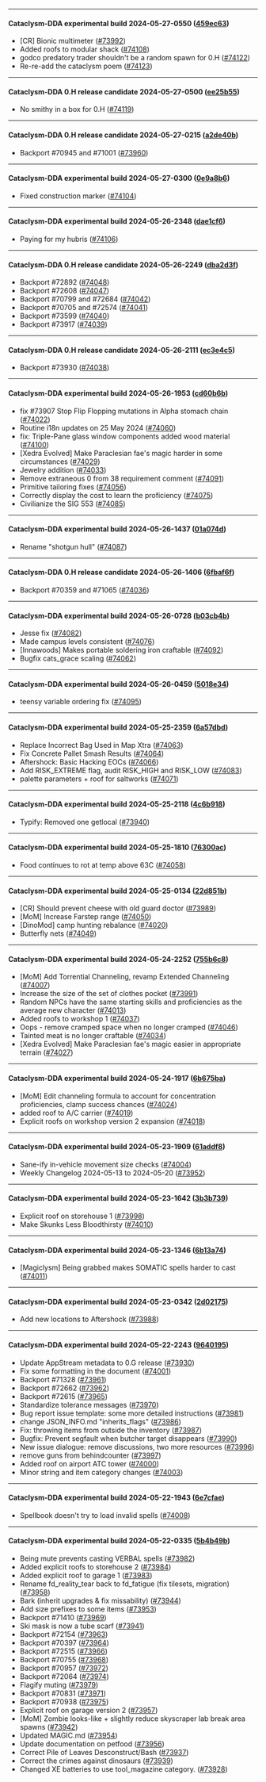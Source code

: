 
---

#### Cataclysm-DDA experimental build 2024-05-27-0550 ([459ec63](https://github.com/CleverRaven/Cataclysm-DDA/releases/tag/cdda-experimental-2024-05-27-0550))

* [CR] Bionic multimeter ([#73992](https://github.com/CleverRaven/Cataclysm-DDA/pull/73992))
* Added roofs to modular shack ([#74108](https://github.com/CleverRaven/Cataclysm-DDA/pull/74108))
* godco predatory trader shouldn't be a random spawn for 0.H ([#74122](https://github.com/CleverRaven/Cataclysm-DDA/pull/74122))
* Re-re-add the cataclysm poem ([#74123](https://github.com/CleverRaven/Cataclysm-DDA/pull/74123))

---

#### Cataclysm-DDA 0.H release candidate 2024-05-27-0500 ([ee25b55](https://github.com/CleverRaven/Cataclysm-DDA/releases/tag/cdda-0.H-2024-05-27-0500))

* No smithy in a box for 0.H ([#74119](https://github.com/CleverRaven/Cataclysm-DDA/pull/74119))

---

#### Cataclysm-DDA 0.H release candidate 2024-05-27-0215 ([a2de40b](https://github.com/CleverRaven/Cataclysm-DDA/releases/tag/cdda-0.H-2024-05-27-0215))

* Backport #70945 and #71001 ([#73960](https://github.com/CleverRaven/Cataclysm-DDA/pull/73960))

---

#### Cataclysm-DDA experimental build 2024-05-27-0300 ([0e9a8b6](https://github.com/CleverRaven/Cataclysm-DDA/releases/tag/cdda-experimental-2024-05-27-0300))

* Fixed construction marker ([#74104](https://github.com/CleverRaven/Cataclysm-DDA/pull/74104))

---

#### Cataclysm-DDA experimental build 2024-05-26-2348 ([dae1cf6](https://github.com/CleverRaven/Cataclysm-DDA/releases/tag/cdda-experimental-2024-05-26-2348))

* Paying for my hubris ([#74106](https://github.com/CleverRaven/Cataclysm-DDA/pull/74106))

---

#### Cataclysm-DDA 0.H release candidate 2024-05-26-2249 ([dba2d3f](https://github.com/CleverRaven/Cataclysm-DDA/releases/tag/cdda-0.H-2024-05-26-2249))

* Backport #72892 ([#74048](https://github.com/CleverRaven/Cataclysm-DDA/pull/74048))
* Backport #72608 ([#74047](https://github.com/CleverRaven/Cataclysm-DDA/pull/74047))
* Backport #70799 and #72684 ([#74042](https://github.com/CleverRaven/Cataclysm-DDA/pull/74042))
* Backport #70705 and #72574 ([#74041](https://github.com/CleverRaven/Cataclysm-DDA/pull/74041))
* Backport #73599 ([#74040](https://github.com/CleverRaven/Cataclysm-DDA/pull/74040))
* Backport #73917 ([#74039](https://github.com/CleverRaven/Cataclysm-DDA/pull/74039))

---

#### Cataclysm-DDA 0.H release candidate 2024-05-26-2111 ([ec3e4c5](https://github.com/CleverRaven/Cataclysm-DDA/releases/tag/cdda-0.H-2024-05-26-2111))

* Backport #73930 ([#74038](https://github.com/CleverRaven/Cataclysm-DDA/pull/74038))

---

#### Cataclysm-DDA experimental build 2024-05-26-1953 ([cd60b6b](https://github.com/CleverRaven/Cataclysm-DDA/releases/tag/cdda-experimental-2024-05-26-1953))

* fix #73907   Stop Flip Flopping mutations in Alpha stomach chain ([#74022](https://github.com/CleverRaven/Cataclysm-DDA/pull/74022))
* Routine i18n updates on 25 May 2024 ([#74060](https://github.com/CleverRaven/Cataclysm-DDA/pull/74060))
* fix: Triple-Pane glass window components added wood material ([#74100](https://github.com/CleverRaven/Cataclysm-DDA/pull/74100))
* [Xedra Evolved] Make Paraclesian fae's magic harder in some circumstances ([#74029](https://github.com/CleverRaven/Cataclysm-DDA/pull/74029))
* Jewelry addition ([#74033](https://github.com/CleverRaven/Cataclysm-DDA/pull/74033))
* Remove extraneous 0 from 38 requirement comment ([#74091](https://github.com/CleverRaven/Cataclysm-DDA/pull/74091))
* Primitive tailoring fixes ([#74056](https://github.com/CleverRaven/Cataclysm-DDA/pull/74056))
* Correctly display the cost to learn the proficiency ([#74075](https://github.com/CleverRaven/Cataclysm-DDA/pull/74075))
* Civilianize the SIG 553 ([#74085](https://github.com/CleverRaven/Cataclysm-DDA/pull/74085))

---

#### Cataclysm-DDA experimental build 2024-05-26-1437 ([01a074d](https://github.com/CleverRaven/Cataclysm-DDA/releases/tag/cdda-experimental-2024-05-26-1437))

* Rename "shotgun hull" ([#74087](https://github.com/CleverRaven/Cataclysm-DDA/pull/74087))

---

#### Cataclysm-DDA 0.H release candidate 2024-05-26-1406 ([6fbaf6f](https://github.com/CleverRaven/Cataclysm-DDA/releases/tag/cdda-0.H-2024-05-26-1406))

* Backport #70359 and #71065 ([#74036](https://github.com/CleverRaven/Cataclysm-DDA/pull/74036))

---

#### Cataclysm-DDA experimental build 2024-05-26-0728 ([b03cb4b](https://github.com/CleverRaven/Cataclysm-DDA/releases/tag/cdda-experimental-2024-05-26-0728))

* Jesse fix ([#74082](https://github.com/CleverRaven/Cataclysm-DDA/pull/74082))
* Made campus levels consistent ([#74076](https://github.com/CleverRaven/Cataclysm-DDA/pull/74076))
* [Innawoods] Makes portable soldering iron craftable ([#74092](https://github.com/CleverRaven/Cataclysm-DDA/pull/74092))
* Bugfix cats_grace scaling ([#74062](https://github.com/CleverRaven/Cataclysm-DDA/pull/74062))

---

#### Cataclysm-DDA experimental build 2024-05-26-0459 ([5018e34](https://github.com/CleverRaven/Cataclysm-DDA/releases/tag/cdda-experimental-2024-05-26-0459))

* teensy variable ordering fix ([#74095](https://github.com/CleverRaven/Cataclysm-DDA/pull/74095))

---

#### Cataclysm-DDA experimental build 2024-05-25-2359 ([6a57dbd](https://github.com/CleverRaven/Cataclysm-DDA/releases/tag/cdda-experimental-2024-05-25-2359))

* Replace Incorrect Bag Used in Map Xtra ([#74063](https://github.com/CleverRaven/Cataclysm-DDA/pull/74063))
* Fix Concrete Pallet Smash Results ([#74064](https://github.com/CleverRaven/Cataclysm-DDA/pull/74064))
* Aftershock: Basic Hacking EOCs ([#74066](https://github.com/CleverRaven/Cataclysm-DDA/pull/74066))
* Add RISK_EXTREME flag, audit RISK_HIGH and RISK_LOW ([#74083](https://github.com/CleverRaven/Cataclysm-DDA/pull/74083))
* palette parameters + roof for saltworks ([#74071](https://github.com/CleverRaven/Cataclysm-DDA/pull/74071))

---

#### Cataclysm-DDA experimental build 2024-05-25-2118 ([4c6b918](https://github.com/CleverRaven/Cataclysm-DDA/releases/tag/cdda-experimental-2024-05-25-2118))

* Typify: Removed one getlocal ([#73940](https://github.com/CleverRaven/Cataclysm-DDA/pull/73940))

---

#### Cataclysm-DDA experimental build 2024-05-25-1810 ([76300ac](https://github.com/CleverRaven/Cataclysm-DDA/releases/tag/cdda-experimental-2024-05-25-1810))

* Food continues to rot at temp above 63C ([#74058](https://github.com/CleverRaven/Cataclysm-DDA/pull/74058))

---

#### Cataclysm-DDA experimental build 2024-05-25-0134 ([22d851b](https://github.com/CleverRaven/Cataclysm-DDA/releases/tag/cdda-experimental-2024-05-25-0134))

* [CR] Should prevent cheese with old guard doctor ([#73989](https://github.com/CleverRaven/Cataclysm-DDA/pull/73989))
* [MoM] Increase Farstep range ([#74050](https://github.com/CleverRaven/Cataclysm-DDA/pull/74050))
* [DinoMod] camp hunting rebalance ([#74020](https://github.com/CleverRaven/Cataclysm-DDA/pull/74020))
* Butterfly nets ([#74049](https://github.com/CleverRaven/Cataclysm-DDA/pull/74049))

---

#### Cataclysm-DDA experimental build 2024-05-24-2252 ([755b6c8](https://github.com/CleverRaven/Cataclysm-DDA/releases/tag/cdda-experimental-2024-05-24-2252))

* [MoM] Add Torrential Channeling, revamp Extended Channeling ([#74007](https://github.com/CleverRaven/Cataclysm-DDA/pull/74007))
* Increase the size of the set of clothes pocket ([#73991](https://github.com/CleverRaven/Cataclysm-DDA/pull/73991))
* Random NPCs have the same starting skills and proficiencies as the average new character ([#74013](https://github.com/CleverRaven/Cataclysm-DDA/pull/74013))
* Added roofs to workshop 1 ([#74037](https://github.com/CleverRaven/Cataclysm-DDA/pull/74037))
* Oops - remove cramped space when no longer cramped ([#74046](https://github.com/CleverRaven/Cataclysm-DDA/pull/74046))
* Tainted meat is no longer craftable ([#74034](https://github.com/CleverRaven/Cataclysm-DDA/pull/74034))
* [Xedra Evolved] Make Paraclesian fae's magic easier in appropriate terrain ([#74027](https://github.com/CleverRaven/Cataclysm-DDA/pull/74027))

---

#### Cataclysm-DDA experimental build 2024-05-24-1917 ([6b675ba](https://github.com/CleverRaven/Cataclysm-DDA/releases/tag/cdda-experimental-2024-05-24-1917))

* [MoM] Edit channeling formula to account for concentration proficiencies, clamp success chances ([#74024](https://github.com/CleverRaven/Cataclysm-DDA/pull/74024))
* added roof to A/C carrier ([#74019](https://github.com/CleverRaven/Cataclysm-DDA/pull/74019))
* Explicit roofs on workshop version 2 expansion ([#74018](https://github.com/CleverRaven/Cataclysm-DDA/pull/74018))

---

#### Cataclysm-DDA experimental build 2024-05-23-1909 ([61addf8](https://github.com/CleverRaven/Cataclysm-DDA/releases/tag/cdda-experimental-2024-05-23-1909))

* Sane-ify in-vehicle movement size checks ([#74004](https://github.com/CleverRaven/Cataclysm-DDA/pull/74004))
* Weekly Changelog 2024-05-13 to 2024-05-20 ([#73952](https://github.com/CleverRaven/Cataclysm-DDA/pull/73952))

---

#### Cataclysm-DDA experimental build 2024-05-23-1642 ([3b3b739](https://github.com/CleverRaven/Cataclysm-DDA/releases/tag/cdda-experimental-2024-05-23-1642))

* Explicit roof on storehouse 1 ([#73998](https://github.com/CleverRaven/Cataclysm-DDA/pull/73998))
* Make Skunks Less Bloodthirsty ([#74010](https://github.com/CleverRaven/Cataclysm-DDA/pull/74010))

---

#### Cataclysm-DDA experimental build 2024-05-23-1346 ([6b13a74](https://github.com/CleverRaven/Cataclysm-DDA/releases/tag/cdda-experimental-2024-05-23-1346))

* [Magiclysm] Being grabbed makes SOMATIC spells harder to cast ([#74011](https://github.com/CleverRaven/Cataclysm-DDA/pull/74011))

---

#### Cataclysm-DDA experimental build 2024-05-23-0342 ([2d02175](https://github.com/CleverRaven/Cataclysm-DDA/releases/tag/cdda-experimental-2024-05-23-0342))

* Add new locations to Aftershock ([#73988](https://github.com/CleverRaven/Cataclysm-DDA/pull/73988))

---

#### Cataclysm-DDA experimental build 2024-05-22-2243 ([9640195](https://github.com/CleverRaven/Cataclysm-DDA/releases/tag/cdda-experimental-2024-05-22-2243))

* Update AppStream metadata to 0.G release ([#73930](https://github.com/CleverRaven/Cataclysm-DDA/pull/73930))
* Fix some formatting in the document ([#74001](https://github.com/CleverRaven/Cataclysm-DDA/pull/74001))
* Backport #71328 ([#73961](https://github.com/CleverRaven/Cataclysm-DDA/pull/73961))
* Backport #72662 ([#73962](https://github.com/CleverRaven/Cataclysm-DDA/pull/73962))
* Backport #72615 ([#73965](https://github.com/CleverRaven/Cataclysm-DDA/pull/73965))
* Standardize tolerance messages ([#73970](https://github.com/CleverRaven/Cataclysm-DDA/pull/73970))
* Bug report issue template: some more detailed instructions ([#73981](https://github.com/CleverRaven/Cataclysm-DDA/pull/73981))
* change JSON_INFO.md "inherits_flags" ([#73986](https://github.com/CleverRaven/Cataclysm-DDA/pull/73986))
* Fix: throwing items from outside the inventory ([#73987](https://github.com/CleverRaven/Cataclysm-DDA/pull/73987))
* Bugfix: Prevent segfault when butcher target disappears ([#73990](https://github.com/CleverRaven/Cataclysm-DDA/pull/73990))
* New issue dialogue: remove discussions, two more resources ([#73996](https://github.com/CleverRaven/Cataclysm-DDA/pull/73996))
* remove guns from behindcounter ([#73997](https://github.com/CleverRaven/Cataclysm-DDA/pull/73997))
* Added roof on airport ATC tower ([#74000](https://github.com/CleverRaven/Cataclysm-DDA/pull/74000))
* Minor string and item category changes ([#74003](https://github.com/CleverRaven/Cataclysm-DDA/pull/74003))

---

#### Cataclysm-DDA experimental build 2024-05-22-1943 ([6e7cfae](https://github.com/CleverRaven/Cataclysm-DDA/releases/tag/cdda-experimental-2024-05-22-1943))

* Spellbook doesn't try to load invalid spells ([#74008](https://github.com/CleverRaven/Cataclysm-DDA/pull/74008))

---

#### Cataclysm-DDA experimental build 2024-05-22-0335 ([5b4b49b](https://github.com/CleverRaven/Cataclysm-DDA/releases/tag/cdda-experimental-2024-05-22-0335))

* Being mute prevents casting VERBAL spells ([#73982](https://github.com/CleverRaven/Cataclysm-DDA/pull/73982))
* Added explicit roofs to storehouse 2 ([#73984](https://github.com/CleverRaven/Cataclysm-DDA/pull/73984))
* Added explicit roof to garage 1 ([#73983](https://github.com/CleverRaven/Cataclysm-DDA/pull/73983))
* Rename fd_reality_tear back to fd_fatigue (fix tilesets, migration) ([#73958](https://github.com/CleverRaven/Cataclysm-DDA/pull/73958))
* Bark (inherit upgrades & fix missability) ([#73944](https://github.com/CleverRaven/Cataclysm-DDA/pull/73944))
* Add size prefixes to some items ([#73953](https://github.com/CleverRaven/Cataclysm-DDA/pull/73953))
* Backport #71410 ([#73969](https://github.com/CleverRaven/Cataclysm-DDA/pull/73969))
* Ski mask is now a tube scarf ([#73941](https://github.com/CleverRaven/Cataclysm-DDA/pull/73941))
* Backport #72154 ([#73963](https://github.com/CleverRaven/Cataclysm-DDA/pull/73963))
* Backport #70397 ([#73964](https://github.com/CleverRaven/Cataclysm-DDA/pull/73964))
* Backport #72515 ([#73966](https://github.com/CleverRaven/Cataclysm-DDA/pull/73966))
* Backport #70755 ([#73968](https://github.com/CleverRaven/Cataclysm-DDA/pull/73968))
* Backport #70957 ([#73972](https://github.com/CleverRaven/Cataclysm-DDA/pull/73972))
* Backport #72064 ([#73974](https://github.com/CleverRaven/Cataclysm-DDA/pull/73974))
* Flagify muting ([#73979](https://github.com/CleverRaven/Cataclysm-DDA/pull/73979))
* Backport #70831 ([#73971](https://github.com/CleverRaven/Cataclysm-DDA/pull/73971))
* Backport #70938 ([#73975](https://github.com/CleverRaven/Cataclysm-DDA/pull/73975))
* Explicit roof on garage version 2 ([#73957](https://github.com/CleverRaven/Cataclysm-DDA/pull/73957))
* [MoM] Zombie looks-like + slightly reduce skyscraper lab break area spawns ([#73942](https://github.com/CleverRaven/Cataclysm-DDA/pull/73942))
* Updated MAGIC.md ([#73954](https://github.com/CleverRaven/Cataclysm-DDA/pull/73954))
* Update documentation on petfood ([#73956](https://github.com/CleverRaven/Cataclysm-DDA/pull/73956))
* Correct Pile of Leaves Desconstruct/Bash ([#73937](https://github.com/CleverRaven/Cataclysm-DDA/pull/73937))
* Correct the crimes against dinosaurs ([#73939](https://github.com/CleverRaven/Cataclysm-DDA/pull/73939))
* Changed XE batteries to use tool_magazine category. ([#73928](https://github.com/CleverRaven/Cataclysm-DDA/pull/73928))
